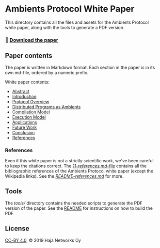 # Ambients Protocol White Paper

This directory contains all the files and assets for the Ambients Protocol white paper, along with the tools to generate a PDF version.

### 📄 [Download the paper](https://ipfs.io/ipfs/QmPhPJE55GvqSz7Pwvkc8n9dbKmqGw6tUGTE1MgfNQvzsf)

## Paper contents
The paper is written in Markdown format. Each section in the paper is in its own md-file, ordered by a numeric prefix.

White paper contents:
- [Abstract](/01-abstract.md)
- [Introduction](/03-introduction.md)
- [Protocol Overview](/04-protocol-overview.md)
- [Distributed Programs as Ambients](/05-distributed-programs-as-ambients.md)
- [Compilation Model](/06-compilation-model.md)
- [Execution Model](/07-execution-model.md)
- [Applications](/08-applications.md)
- [Future Work](/09-future-work.md)
- [Conclusion](/10-conclusion.md)
- [References](/11-references.md)

### References

Even if this white paper is not a strictly scientific work, we've been careful to keep the citations correct. The [_11-references.md_-file](/11-references.md) contains all the bibliographic references of the Ambients Protocol white paper (except the Wikipedia links). See the [_README-references.md_](/README-references.md) for more.

## Tools
The _tools/_ directory contains the needed scripts to generate the PDF version of the paper. See the [README](/tools/README.md) for instructions on how to build the PDF.

## License

 [CC-BY 4.0](LICENSE), © 2019 Haja Networks Oy
